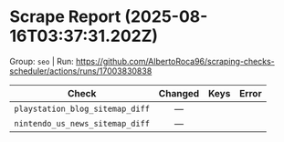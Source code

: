 # Scrape Report (2025-08-16T03:37:31.202Z)

Group: `seo`  |  Run: https://github.com/AlbertoRoca96/scraping-checks-scheduler/actions/runs/17003830838

| Check | Changed | Keys | Error |
|---|:---:|:--|:--|
| `playstation_blog_sitemap_diff` | — |  |  |
| `nintendo_us_news_sitemap_diff` | — |  |  |
